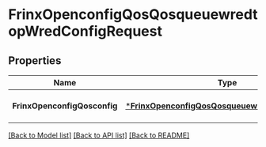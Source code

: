 # FrinxOpenconfigQosQosqueuewredtopWredConfigRequest

## Properties
Name | Type | Description | Notes
------------ | ------------- | ------------- | -------------
**FrinxOpenconfigQosconfig** | [***FrinxOpenconfigQosQosqueuewredtopWredConfig**](frinx.openconfig.qos.qosqueuewredtop.wred.Config.md) |  | [optional] [default to null]

[[Back to Model list]](../README.md#documentation-for-models) [[Back to API list]](../README.md#documentation-for-api-endpoints) [[Back to README]](../README.md)


